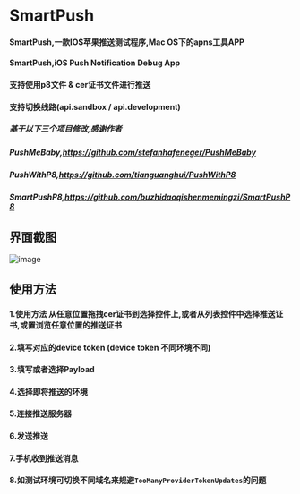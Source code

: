 # SmartPush
#### SmartPush,一款IOS苹果推送测试程序,Mac OS下的apns工具APP
#### SmartPush,iOS Push Notification Debug App 
#### 支持使用p8文件 & cer证书文件进行推送
#### 支持切换线路(api.sandbox / api.development)

##### 基于以下三个项目修改,感谢作者
##### PushMeBaby,https://github.com/stefanhafeneger/PushMeBaby
##### PushWithP8,https://github.com/tianguanghui/PushWithP8
##### SmartPushP8,https://github.com/buzhidaoqishenmemingzi/SmartPushP8

## 界面截图
![image](https://raw.githubusercontent.com/shaojiankui/SmartPush/master/demo.png)


## 使用方法
#### 1.使用方法 从任意位置拖拽cer证书到选择控件上,或者从列表控件中选择推送证书,或置浏览任意位置的推送证书
#### 2.填写对应的device token  (device token 不同环境不同)
#### 3.填写或者选择Payload
#### 4.选择即将推送的环境
#### 5.连接推送服务器
#### 6.发送推送
#### 7.手机收到推送消息
#### 8.如测试环境可切换不同域名来规避`TooManyProviderTokenUpdates`的问题